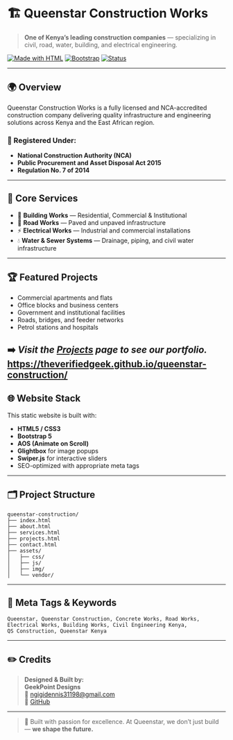 
# 🏗️ Queenstar Construction Works

> **One of Kenya’s leading construction companies** — specializing in civil, road, water, building, and electrical engineering.

[![Made with HTML](https://img.shields.io/badge/Made%20with-HTML5-orange)](#) [![Bootstrap](https://img.shields.io/badge/Styled%20with-Bootstrap-blue)](#) [![Status](https://img.shields.io/badge/Status-Live-brightgreen)](#)

---

## 🌍 Overview

Queenstar Construction Works is a fully licensed and NCA-accredited construction company delivering quality infrastructure and engineering solutions across Kenya and the East African region.

### 🔧 Registered Under:
- **National Construction Authority (NCA)**
- **Public Procurement and Asset Disposal Act 2015**
- **Regulation No. 7 of 2014**

---

## 🚧 Core Services

- 🏢 **Building Works** — Residential, Commercial & Institutional  
- 🚜 **Road Works** — Paved and unpaved infrastructure  
- ⚡ **Electrical Works** — Industrial and commercial installations  
- 💧 **Water & Sewer Systems** — Drainage, piping, and civil water infrastructure  

---

## 🏆 Featured Projects

- Commercial apartments and flats  
- Office blocks and business centers  
- Government and institutional facilities  
- Roads, bridges, and feeder networks  
- Petrol stations and hospitals
  

➡️ *Visit the [Projects](./projects.html) page to see our portfolio.*
https://theverifiedgeek.github.io/queenstar-construction/
---

## 🌐 Website Stack

This static website is built with:

- **HTML5 / CSS3**  
- **Bootstrap 5**  
- **AOS (Animate on Scroll)**  
- **Glightbox** for image popups  
- **Swiper.js** for interactive sliders  
- SEO-optimized with appropriate meta tags

---

## 🗂️ Project Structure

```
queenstar-construction/
├── index.html
├── about.html
├── services.html
├── projects.html
├── contact.html
├── assets/
│   ├── css/
│   ├── js/
│   ├── img/
│   └── vendor/
```

---

## 🧠 Meta Tags & Keywords

```text
Queenstar, Queenstar Construction, Concrete Works, Road Works,
Electrical Works, Building Works, Civil Engineering Kenya,
QS Construction, Queenstar Kenya
```

---

## ✏️ Credits

> **Designed & Built by:**  
**GeekPoint Designs**  
📧 ngigidennis31198@gmail.com  
🔗 [GitHub](https://github.com/TheVerifiedGeek)

---

> 🧱 Built with passion for excellence. At Queenstar, we don’t just build — **we shape the future.**

